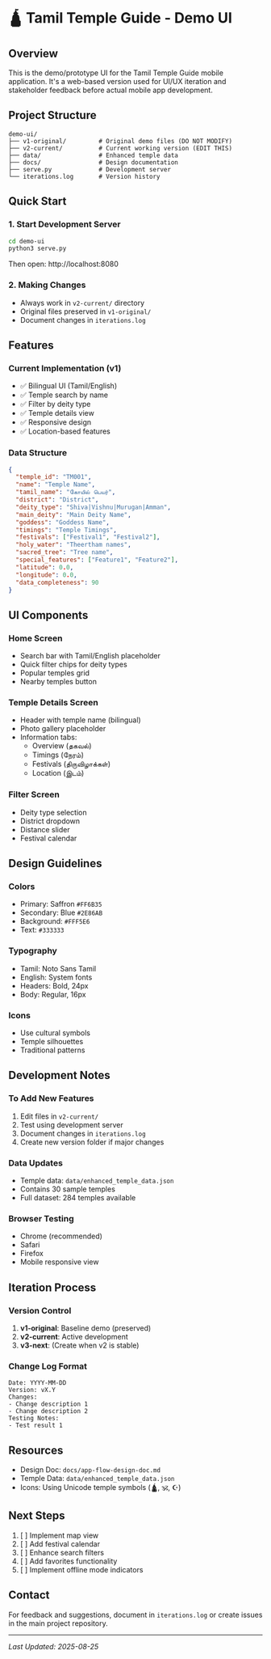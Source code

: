 # 🛕 Tamil Temple Guide - Demo UI

## Overview
This is the demo/prototype UI for the Tamil Temple Guide mobile application. It's a web-based version used for UI/UX iteration and stakeholder feedback before actual mobile app development.

## Project Structure
```
demo-ui/
├── v1-original/         # Original demo files (DO NOT MODIFY)
├── v2-current/          # Current working version (EDIT THIS)
├── data/                # Enhanced temple data
├── docs/                # Design documentation
├── serve.py             # Development server
└── iterations.log       # Version history
```

## Quick Start

### 1. Start Development Server
```bash
cd demo-ui
python3 serve.py
```
Then open: http://localhost:8080

### 2. Making Changes
- Always work in `v2-current/` directory
- Original files preserved in `v1-original/`
- Document changes in `iterations.log`

## Features

### Current Implementation (v1)
- ✅ Bilingual UI (Tamil/English)
- ✅ Temple search by name
- ✅ Filter by deity type
- ✅ Temple details view
- ✅ Responsive design
- ✅ Location-based features

### Data Structure
```json
{
  "temple_id": "TM001",
  "name": "Temple Name",
  "tamil_name": "கோயில் பெயர்",
  "district": "District",
  "deity_type": "Shiva|Vishnu|Murugan|Amman",
  "main_deity": "Main Deity Name",
  "goddess": "Goddess Name",
  "timings": "Temple Timings",
  "festivals": ["Festival1", "Festival2"],
  "holy_water": "Theertham names",
  "sacred_tree": "Tree name",
  "special_features": ["Feature1", "Feature2"],
  "latitude": 0.0,
  "longitude": 0.0,
  "data_completeness": 90
}
```

## UI Components

### Home Screen
- Search bar with Tamil/English placeholder
- Quick filter chips for deity types
- Popular temples grid
- Nearby temples button

### Temple Details Screen
- Header with temple name (bilingual)
- Photo gallery placeholder
- Information tabs:
  - Overview (தகவல்)
  - Timings (நேரம்)
  - Festivals (திருவிழாக்கள்)
  - Location (இடம்)

### Filter Screen
- Deity type selection
- District dropdown
- Distance slider
- Festival calendar

## Design Guidelines

### Colors
- Primary: Saffron `#FF6B35`
- Secondary: Blue `#2E86AB`
- Background: `#FFF5E6`
- Text: `#333333`

### Typography
- Tamil: Noto Sans Tamil
- English: System fonts
- Headers: Bold, 24px
- Body: Regular, 16px

### Icons
- Use cultural symbols
- Temple silhouettes
- Traditional patterns

## Development Notes

### To Add New Features
1. Edit files in `v2-current/`
2. Test using development server
3. Document changes in `iterations.log`
4. Create new version folder if major changes

### Data Updates
- Temple data: `data/enhanced_temple_data.json`
- Contains 30 sample temples
- Full dataset: 284 temples available

### Browser Testing
- Chrome (recommended)
- Safari
- Firefox
- Mobile responsive view

## Iteration Process

### Version Control
1. **v1-original**: Baseline demo (preserved)
2. **v2-current**: Active development
3. **v3-next**: (Create when v2 is stable)

### Change Log Format
```
Date: YYYY-MM-DD
Version: vX.Y
Changes:
- Change description 1
- Change description 2
Testing Notes:
- Test result 1
```

## Resources
- Design Doc: `docs/app-flow-design-doc.md`
- Temple Data: `data/enhanced_temple_data.json`
- Icons: Using Unicode temple symbols (🛕, 🕉️, ☪️)

## Next Steps
1. [ ] Implement map view
2. [ ] Add festival calendar
3. [ ] Enhance search filters
4. [ ] Add favorites functionality
5. [ ] Implement offline mode indicators

## Contact
For feedback and suggestions, document in `iterations.log` or create issues in the main project repository.

---
*Last Updated: 2025-08-25*